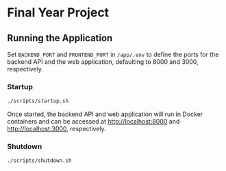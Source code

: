 # Final Year Project

## Running the Application
Set `BACKEND_PORT` and `FRONTEND_PORT` in `/app/.env` to define the ports for the backend API and the web application, defaulting to 8000 and 3000, respectively.

### Startup
```sh
./scripts/startup.sh
```

Once started, the backend API and web application will run in Docker containers and can be accessed at [http://localhost:8000](http://localhost:8000) and [http://localhost:3000](http://localhost:3000), respectively.

### Shutdown
```sh
./scripts/shutdown.sh
```